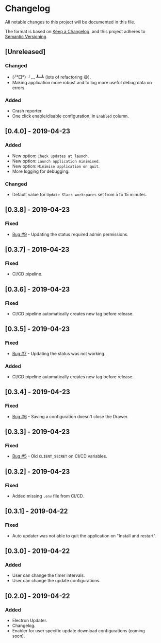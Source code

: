 # Changelog
All notable changes to this project will be documented in this file.

The format is based on [Keep a Changelog](https://keepachangelog.com/en/1.0.0/),
and this project adheres to [Semantic Versioning](https://semver.org/spec/v2.0.0.html).

## [Unreleased]
### Changed
- (╯°□°）╯︵ ┻━┻ (lots of refactoring 😄).
- Making application more robust and to log more useful debug data on errors.

### Added
- Crash reporter.
- One click enable/disable configuration, in `Enabled` column.

## [0.4.0] - 2019-04-23
### Added
- New option: `Check updates at launch`.
- New option: `Launch application minimised`.
- New option: `Minimise application on quit`.
- More logging for debugging.

### Changed
- Default value for `Update Slack workspaces` set from 5 to 15 minutes.

## [0.3.8] - 2019-04-23
### Fixed
- [Bug #9](https://gitlab.com/kirbo/slothy/issues/9) - Updating the status required admin permissions.

## [0.3.7] - 2019-04-23
### Fixed
- CI/CD pipeline.

## [0.3.6] - 2019-04-23
### Fixed
- CI/CD pipeline automatically creates new tag before release.

## [0.3.5] - 2019-04-23
### Fixed
- [Bug #7](https://gitlab.com/kirbo/slothy/issues/7) - Updating the status was not working.

### Added
- CI/CD pipeline automatically creates new tag before release.

## [0.3.4] - 2019-04-23
### Fixed
- [Bug #6](https://gitlab.com/kirbo/slothy/issues/6) - Saving a configuration doesn't close the Drawer.

## [0.3.3] - 2019-04-23
### Fixed
- [Bug #5](https://gitlab.com/kirbo/slothy/issues/5) - Old `CLIENT_SECRET` on CI/CD variables.

## [0.3.2] - 2019-04-23
### Fixed
- Added missing `.env` file from CI/CD.

## [0.3.1] - 2019-04-22
### Fixed
- Auto updater was not able to quit the application on "Install and restart".

## [0.3.0] - 2019-04-22
### Added
- User can change the timer intervals.
- User can change the update configurations.

## [0.2.0] - 2019-04-22
### Added
- Electron Updater.
- Changelog.
- Enabler for user specific update download configurations (coming soon).
